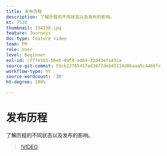 ```yaml
---
title: 发布历程
description: 了解历程的不同状态以及发布的影响。
kt: 7528
thumbnail: 334238.jpg
feature: Journeys
doc-type: feature video
team: PM
role: User
level: Beginner
exl-id: cf7fe165-b6eb-49f0-adb9-32d43efa43ca
source-git-commit: 55cb22765457ad34f7deb45114d06aaa5c4466fc
workflow-type: ht
source-wordcount: '30'
ht-degree: 100%

---
```


# 发布历程

了解历程的不同状态以及发布的影响。

>[!VIDEO](https://video.tv.adobe.com/v/334238?quality=12)
